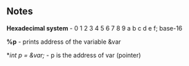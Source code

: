 ## Notes

**Hexadecimal system** - 0 1 2 3 4 5 6 7 8 9 a b c d e f; base-16

**%p** - prints address of the variable &var

**int *p = &var;** - p is the address of var (pointer)